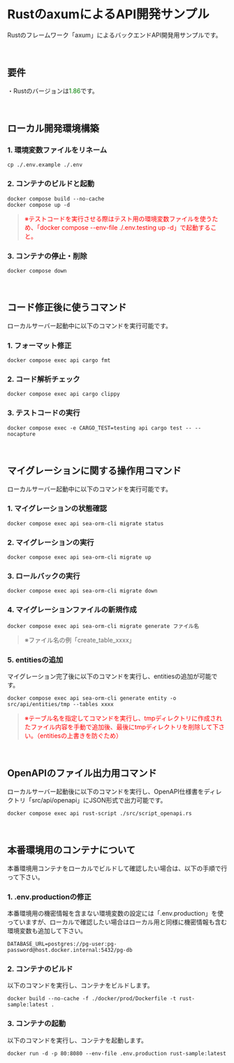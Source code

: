 # RustのaxumによるAPI開発サンプル
Rustのフレームワーク「axum」によるバックエンドAPI開発用サンプルです。  
  
<br />
  
## 要件
・Rustのバージョンは<span style="color:green">1.86</span>です。  
  
<br />
  
## ローカル開発環境構築
### 1. 環境変数ファイルをリネーム
```
cp ./.env.example ./.env
```  
  
### 2. コンテナのビルドと起動
```
docker compose build --no-cache
docker compose up -d
```  
> <span style="color:red">※テストコードを実行させる際はテスト用の環境変数ファイルを使うため、「docker compose --env-file ./.env.testing up -d」で起動すること。</span>
  
### 3. コンテナの停止・削除
```
docker compose down
```  
  
<br />
  
## コード修正後に使うコマンド
ローカルサーバー起動中に以下のコマンドを実行可能です。  
  
### 1. フォーマット修正
```
docker compose exec api cargo fmt
```  
  
### 2. コード解析チェック
```
docker compose exec api cargo clippy
```  
  
### 3. テストコードの実行
```
docker compose exec -e CARGO_TEST=testing api cargo test -- --nocapture
```  
  
<br />
  
## マイグレーションに関する操作用コマンド
ローカルサーバー起動中に以下のコマンドを実行可能です。  
  
### 1. マイグレーションの状態確認
```
docker compose exec api sea-orm-cli migrate status
```  
  
### 2. マイグレーションの実行
```
docker compose exec api sea-orm-cli migrate up
```  
  
### 3. ロールバックの実行
```
docker compose exec api sea-orm-cli migrate down
```  
  
### 4. マイグレーションファイルの新規作成
```
docker compose exec api sea-orm-cli migrate generate ファイル名
```  
> ※ファイル名の例「create_table_xxxx」
  
### 5. entitiesの追加
マイグレーション完了後に以下のコマンドを実行し、entitiesの追加が可能です。  
```
docker compose exec api sea-orm-cli generate entity -o src/api/entities/tmp --tables xxxx
```  
> <span style="color:red">※テーブル名を指定してコマンドを実行し、tmpディレクトリに作成されたファイル内容を手動で追加後、最後にtmpディレクトリを削除して下さい。（entitiesの上書きを防ぐため）</span>
  
<br />
  
## OpenAPIのファイル出力用コマンド
ローカルサーバー起動後に以下のコマンドを実行し、OpenAPI仕様書をディレクトリ「src/api/openapi」にJSON形式で出力可能です。
```
docker compose exec api rust-script ./src/script_openapi.rs
```  
  
<br />
  
## 本番環境用のコンテナについて
本番環境用コンテナをローカルでビルドして確認したい場合は、以下の手順で行って下さい。  
  
### 1. .env.productionの修正
本番環境用の機密情報を含まない環境変数の設定には「.env.production」を使っていますが、ローカルで確認したい場合はローカル用と同様に機密情報も含む環境変数も追加して下さい。
```
DATABASE_URL=postgres://pg-user:pg-password@host.docker.internal:5432/pg-db
```
  
### 2. コンテナのビルド
以下のコマンドを実行し、コンテナをビルドします。  
```
docker build --no-cache -f ./docker/prod/Dockerfile -t rust-sample:latest .
```  
  
### 3. コンテナの起動
以下のコマンドを実行し、コンテナを起動します。  
```
docker run -d -p 80:8080 --env-file .env.production rust-sample:latest
```  
  
